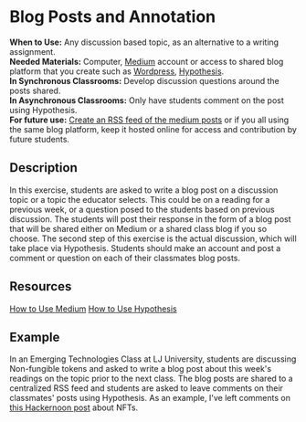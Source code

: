 # Blog Posts and Annotation
**When to Use:** Any discussion based topic, as an alternative to a writing assignment.  
**Needed Materials:** Computer, [Medium](https://medium.com/) account or access to shared blog platform that you create such as [Wordpress](https://wordpress.com/), [Hypothesis](https://web.hypothes.is/).   
**In Synchronous Classrooms:** Develop discussion questions around the posts shared.  
**In Asynchronous Classrooms:** Only have students comment on the post using Hypothesis.   
**For future use:** [Create an RSS feed of the medium posts](https://medium.com/live-your-life-on-purpose/medium-rss-feeds-df32ba80f8f) or if you all using the same blog platform, keep it hosted online for access and contribution by future students.   

## Description
In this exercise, students are asked to write a blog post on a discussion topic or a topic the educator selects. This could be on a reading for a previous week, or a question posed to the students based on previous discussion. The students will post their response in the form of a blog post that will be shared either on Medium or a shared class blog if you so choose. The second step of this exercise is the actual discussion, which will take place via Hypothesis. Students should make an account and post a comment or question on each of their classmates blog posts. 

## Resources
[How to Use Medium](https://blog.hubspot.com/marketing/how-to-use-medium)
[How to Use Hypothesis](https://web.hypothes.is/help/) 

## Example
In an Emerging Technologies Class at LJ University, students are discussing Non-fungible tokens and asked to write a blog post about this week's readings on the topic prior to the next class. The blog posts are shared to a centralized RSS feed and students are asked to leave comments on their classmates' posts using Hypothesis. As an example, I've left comments on [this Hackernoon post](https://hackernoon.com/what-is-gpt-3-and-why-do-we-need-it-673j34q7) about NFTs. 
